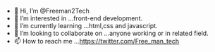 - 👋 Hi, I’m @Freeman2Tech
- 👀 I’m interested in ...front-end development.
- 🌱 I’m currently learning ...html,css and javascript.
- 💞️ I’m looking to collaborate on ...anyone working or in related field.
- 📫 How to reach me ...https://twitter.com/Free_man_tech

<!---
Freeman2Tech/Freeman2Tech is a ✨ special ✨ repository because its `README.md` (this file) appears on your GitHub profile.
You can click the Preview link to take a look at your changes.
--->
